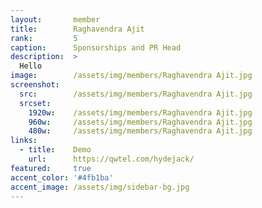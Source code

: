 ```yaml
---
layout:       member
title:        Raghavendra Ajit
rank:         5
caption:      Sponsorships and PR Head
description:  >
  Hello
image:        /assets/img/members/Raghavendra Ajit.jpg
screenshot:
  src:        /assets/img/members/Raghavendra Ajit.jpg
  srcset:
    1920w:    /assets/img/members/Raghavendra Ajit.jpg
    960w:     /assets/img/members/Raghavendra Ajit.jpg
    480w:     /assets/img/members/Raghavendra Ajit.jpg
links:
  - title:    Demo
    url:      https://qwtel.com/hydejack/
featured:     true
accent_color: '#4fb1ba'
accent_image: /assets/img/sidebar-bg.jpg
---
```

